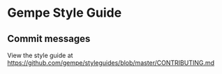 # Gempe Style Guide

## Commit messages

View the style guide at https://github.com/gempe/styleguides/blob/master/CONTRIBUTING.md
